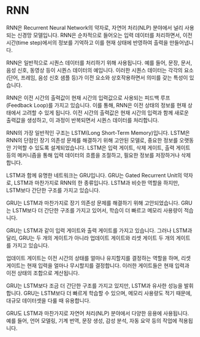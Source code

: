 # RNN
RNN은 Recurrent Neural Network의 약자로, 자연어 처리(NLP) 분야에서 널리 사용되는 신경망 모델입니다. RNN은 순차적으로 들어오는 입력 데이터를 처리하면서, 이전 시간(time step)에서의 정보를 기억하고 이를 현재 상태에 반영하여 출력을 만들어냅니다.

RNN은 일반적으로 시퀀스 데이터를 처리하기 위해 사용됩니다. 예를 들어, 문장, 문서, 음성 신호, 동영상 등이 시퀀스 데이터의 예입니다. 이러한 시퀀스 데이터는 각각의 요소(단어, 프레임, 음성 신호 샘플 등)가 이전 요소와 상호작용하면서 의미를 갖는 특성이 있습니다.

RNN은 이전 시간의 출력값이 현재 시간의 입력값으로 사용되는 피드백 루프(Feedback Loop)를 가지고 있습니다. 이를 통해, RNN은 이전 상태의 정보를 현재 상태에서 고려할 수 있게 됩니다. 이전 시간의 출력값은 현재 시간의 입력과 함께 새로운 출력값을 생성하고, 이 과정이 반복되면서 시퀀스 데이터를 처리합니다.

RNN의 가장 일반적인 구조는 LSTM(Long Short-Term Memory)입니다. LSTM은 RNN의 단점인 장기 의존성 문제를 해결하기 위해 고안된 모델로, 중요한 정보를 오랫동안 기억할 수 있도록 설계되었습니다. LSTM은 입력 게이트, 삭제 게이트, 출력 게이트 등의 메커니즘을 통해 입력 데이터의 흐름을 조절하고, 필요한 정보를 저장하거나 삭제합니다.

LSTM과 함께 유명한 네트워크는 GRU입니다. GRU는 Gated Recurrent Unit의 약자로, LSTM과 마찬가지로 RNN의 한 종류입니다. LSTM과 비슷한 역할을 하지만, LSTM보다 간단한 구조를 가지고 있습니다.

GRU는 LSTM과 마찬가지로 장기 의존성 문제를 해결하기 위해 고안되었습니다. GRU는 LSTM보다 더 간단한 구조를 가지고 있어서, 학습이 더 빠르고 메모리 사용량이 적습니다.

GRU는 LSTM과 같이 입력 게이트와 출력 게이트를 가지고 있습니다. 그러나 LSTM과 달리, GRU는 두 개의 게이트가 아니라 업데이트 게이트와 리셋 게이트 두 개의 게이트를 가지고 있습니다.

업데이트 게이트는 이전 시간의 상태를 얼마나 유지할지를 결정하는 역할을 하며, 리셋 게이트는 현재 입력을 얼마나 무시할지를 결정합니다. 이러한 게이트들은 현재 입력과 이전 상태의 조합으로 계산됩니다.

GRU는 LSTM보다 조금 더 간단한 구조를 가지고 있지만, LSTM과 유사한 성능을 발휘합니다. GRU는 LSTM보다 더 빠르게 학습할 수 있으며, 메모리 사용량도 적기 때문에, 대규모 데이터셋을 다룰 때 유용합니다.

GRU도 LSTM과 마찬가지로 자연어 처리(NLP) 분야에서 다양한 응용에 사용됩니다. 예를 들어, 언어 모델링, 기계 번역, 문장 생성, 감성 분석, 자동 요약 등의 작업에 적용됩니다.
